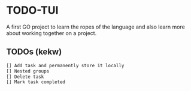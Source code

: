 # TODO-TUI

A first GO project to learn the ropes of the language and also learn more about working together on a project.

## TODOs (kekw)
```md
[] Add task and permanently store it locally
[] Nested groups
[] Delete task
[] Mark task completed
```